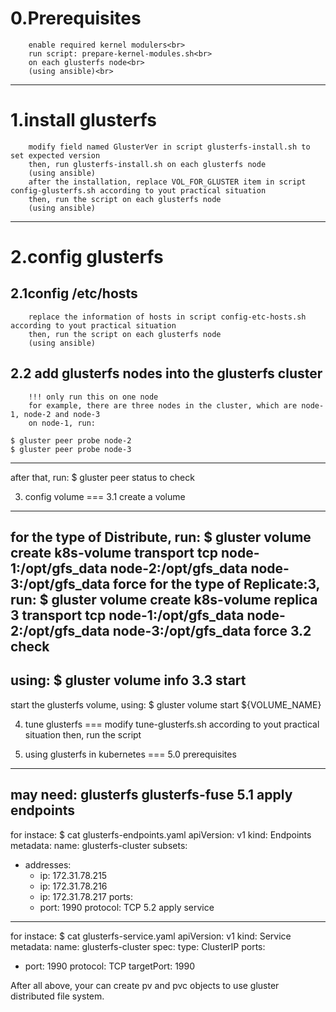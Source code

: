 0.Prerequisites
===
		enable required kernel modulers<br>
		run script: prepare-kernel-modules.sh<br>
		on each glusterfs node<br>
		(using ansible)<br>

---
1.install glusterfs
===
		modify field named GlusterVer in script glusterfs-install.sh to set expected version
		then, run glusterfs-install.sh on each glusterfs node
		(using ansible)
		after the installation, replace VOL_FOR_GLUSTER item in script config-glusterfs.sh according to yout practical situation 
		then, run the script on each glusterfs node
		(using ansible)

---
2.config glusterfs
===
2.1config /etc/hosts
---
		replace the information of hosts in script config-etc-hosts.sh according to yout practical situation
		then, run the script on each glusterfs node
		(using ansible)
2.2 add glusterfs nodes into the glusterfs cluster 
---
		!!! only run this on one node
		for example, there are three nodes in the cluster, which are node-1, node-2 and node-3
		on node-1, run:
<pre><code>$ gluster peer probe node-2
$ gluster peer probe node-3</code></pre>

---
after that, run:
$ gluster peer status
to check

3. config volume
===
3.1 create a volume
---
for the type of Distribute, run:
$ gluster volume create k8s-volume transport tcp node-1:/opt/gfs_data node-2:/opt/gfs_data node-3:/opt/gfs_data force
for the type of Replicate:3, run:
$ gluster volume create k8s-volume replica 3 transport tcp node-1:/opt/gfs_data node-2:/opt/gfs_data node-3:/opt/gfs_data force
3.2 check
---
using:
$ gluster volume info
3.3 start
---
start the glusterfs volume, using:
$ gluster volume start ${VOLUME_NAME}

4. tune glusterfs
===
modify tune-glusterfs.sh according to yout practical situation
then, run the script

5. using glusterfs in kubernetes 
===
5.0 prerequisites
---
may need:
glusterfs
glusterfs-fuse
5.1 apply endpoints
---
for instace:
$ cat glusterfs-endpoints.yaml
apiVersion: v1
kind: Endpoints
metadata:
  name: glusterfs-cluster
subsets:
- addresses:
  - ip: 172.31.78.215
  - ip: 172.31.78.216
  - ip: 172.31.78.217
  ports:
  - port: 1990
    protocol: TCP
5.2 apply service 
---
for instace:
$ cat glusterfs-service.yaml
apiVersion: v1
kind: Service
metadata:
  name: glusterfs-cluster
spec:
  type: ClusterIP
  ports:
  - port: 1990
    protocol: TCP
    targetPort: 1990

After all above, your can create pv and pvc objects to use gluster distributed file system.

